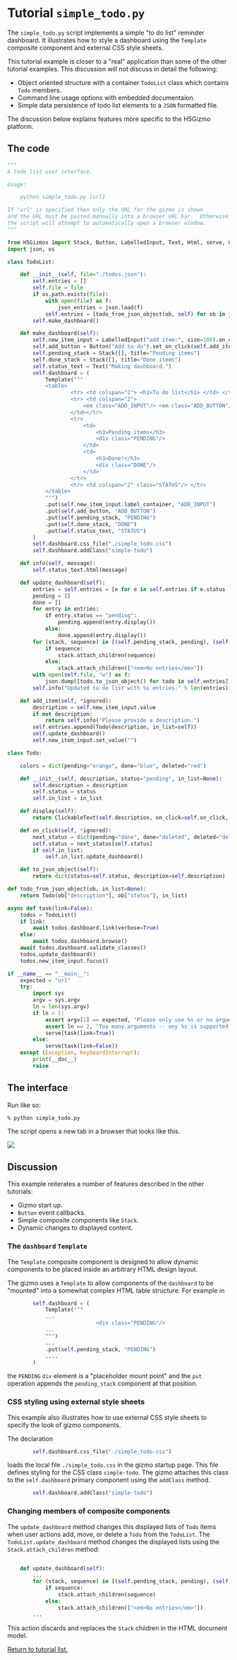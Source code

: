 

# Tutorial `simple_todo.py`


The `simple_todo.py` script implements a simple "to do list" reminder dashboard.
It illustrates how to style a dashboard using the `Template` composite component
and external CSS style sheets.

This tutorial example is closer to a "real" application than some of the other
tutorial examples.  This discussion will not discuss in detail the following:

- Object oriented structure with a container `TodoList` class which contains `Todo` members.
- Command line usage options with embedded documentaion.
- Simple data persistence of todo list elements to a `JSON` formatted file.

The discussion below explains features more specific to the H5Gizmo platform.

## The code

```Python
"""
A todo list user interface.

Usage:

    python simple_todo.py [url]

If "url" is specified then only the URL for the gizmo is shown
and the URL must be pasted manually into a browser URL bar.  Otherwise
the script will attempt to automatically open a browser window.
"""

from H5Gizmos import Stack, Button, LabelledInput, Text, Html, serve, ClickableText, Template
import json, os

class TodoList:

    def __init__(self, file="./todos.json"):
        self.entries = []
        self.file = file
        if os.path.exists(file):
            with open(file) as f:
                json_entries = json.load(f)
            self.entries = [todo_from_json_object(ob, self) for ob in json_entries]
        self.make_dashboard()

    def make_dashboard(self):
        self.new_item_input = LabelledInput("add item:", size=100).on_enter(self.add_item)
        self.add_button = Button("Add to do").set_on_click(self.add_item)
        self.pending_stack = Stack([], title="Pending items")
        self.done_stack = Stack([], title="Done items")
        self.status_text = Text("Making dashboard.")
        self.dashboard = (
            Template("""
            <table>
                    <tr> <td colspan="2"> <h1>To do list</h1> </td> </tr>
                    <tr> <td colspan="2">
                        <em class="ADD_INPUT"/> <em class="ADD_BUTTON"/>
                    </td></tr>
                    <tr>
                        <td>
                            <h3>Pending items</h3>
                            <div class="PENDING"/>
                        </td>
                        <td>
                            <h3>Done!</h3>
                            <div class="DONE"/>
                        </td>
                    </tr>
                    <tr> <td colspan="2" class="STATUS"/> </tr>
            </table>
            """)
            .put(self.new_item_input.label_container, "ADD_INPUT")
            .put(self.add_button, "ADD_BUTTON")
            .put(self.pending_stack, "PENDING")
            .put(self.done_stack, "DONE")
            .put(self.status_text, "STATUS")
        )
        self.dashboard.css_file("./simple_todo.css")
        self.dashboard.addClass("simple-todo")

    def info(self, message):
        self.status_text.html(message)

    def update_dashboard(self):
        entries = self.entries = [e for e in self.entries if e.status != "deleted"]
        pending = []
        done = []
        for entry in entries:
            if entry.status == "pending":
                pending.append(entry.display())
            else:
                done.append(entry.display())
        for (stack, sequence) in [(self.pending_stack, pending), (self.done_stack, done)]:
            if sequence:
                stack.attach_children(sequence)
            else:
                stack.attach_children(["<em>No entries</em>"])
        with open(self.file, "w") as f:
            json.dump([todo.to_json_object() for todo in self.entries], f)
        self.info("Updated to do list with %s entries." % len(entries))

    def add_item(self, *ignored):
        description = self.new_item_input.value
        if not description:
            return self.info("Please provide a description.")
        self.entries.append(Todo(description, in_list=self))
        self.update_dashboard()
        self.new_item_input.set_value("")

class Todo:

    colors = dict(pending="orange", done="blue", deleted="red")

    def __init__(self, description, status="pending", in_list=None):
        self.description = description
        self.status = status
        self.in_list = in_list

    def display(self):
        return ClickableText(self.description, on_click=self.on_click, color=self.colors[self.status])

    def on_click(self, *ignored):
        next_status = dict(pending="done", done="deleted", deleted="deleted")
        self.status = next_status[self.status]
        if self.in_list:
            self.in_list.update_dashboard()

    def to_json_object(self):
        return dict(status=self.status, description=self.description)

def todo_from_json_object(ob, in_list=None):
    return Todo(ob["description"], ob["status"], in_list)

async def task(link=False):
    todos = TodoList()
    if link:
        await todos.dashboard.link(verbose=True)
    else:
        await todos.dashboard.browse()
    await todos.dashboard.validate_classes()
    todos.update_dashboard()
    todos.new_item_input.focus()

if __name__ == "__main__":
    expected = "url"
    try:
        import sys
        argv = sys.argv
        ln = len(sys.argv)
        if ln > 1:
            assert argv[1] == expected, "Please only use %s or no argument." % repr(expected)
            assert ln == 2, "Too many arguments -- ony %s is supported." % repr(expected)
            serve(task(link=True))
        else:
            serve(task(link=False))
    except (Exception, KeyboardInterrupt):
        print(__doc__)
        raise
```

## The interface

Run like so:

```bash
% python simple_todo.py
```

The script opens a new tab in a browser that looks like this.

<img src="todo.png">


## Discussion

This example reiterates a number of features described in the other tutorials:

- Gizmo start up.
- `Button` event callbacks.
- Simple composite components like `Stack`.
- Dynamic changes to displayed content.

### The `dashboard` `Template`

The `Template` composite component is designed to allow dynamic components
to be placed inside an arbitrary HTML design layout.

The gizmo uses a `Template` to allow components of the `dashboard` to be "mounted" into
a somewhat complex HTML table structure.  For example in
```Python
        self.dashboard = (
            Template("""
            ...
                            <div class="PENDING"/>
            ...
            """)
            ...
            .put(self.pending_stack, "PENDING")
            ....
        )
```
the `PENDING` `div` element is a "placeholder mount point" and the `put` operation appends
the `pending_stack` component at that position.

### CSS styling using external style sheets

This example also illustrates how to use external CSS style sheets to
specify the look of gizmo components.

The declaration
```Python
        self.dashboard.css_file("./simple_todo.css")
```
loads the local file `./simple_todo.css` in the gizmo startup page.  This file defines
styling for the CSS class `simple-todo`.
The gizmo attaches this class to the `self.dashboard` primary component using the
`addClass` method.
```Python
        self.dashboard.addClass("simple-todo")
```

### Changing members of composite components

The `update_dashboard` method changes this displayed lists of `Todo` items
when user actions add, move, or delete a `Todo` from the `TodoList`.  The
`TodoList.update_dashboard` method changes the displayed lists using the
`Stack.attach_children` method:
```Python

    def update_dashboard(self):
        ...
        for (stack, sequence) in [(self.pending_stack, pending), (self.done_stack, done)]:
            if sequence:
                stack.attach_children(sequence)
            else:
                stack.attach_children(["<em>No entries</em>"])
        ...
```
This action discards and replaces the `Stack` children in the HTML document model.

<a href="README.md">Return to tutorial list.</a>
